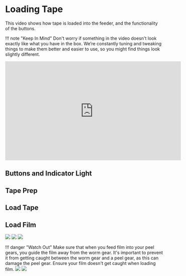 # Loading Tape


This video shows how tape is loaded into the feeder, and the functionality of the buttons.

!!! note "Keep In Mind"
    Don't worry if something in the video doesn't look exactly like what you have in the box. We’re constantly tuning and tweaking things to make them better and easier to use, so you might find things look slightly different.

<iframe width="560" height="315" src="https://www.youtube.com/embed/5qwbSq9e7dI" title="YouTube video player" frameborder="0" allow="accelerometer; autoplay; clipboard-write; encrypted-media; gyroscope; picture-in-picture" allowfullscreen></iframe>

## Buttons and Indicator Light

## Tape Prep

## Load Tape

## Load Film

![](img/film-guide-1.JPG)
![](img/film-guide-2.JPG)
![](img/film-in-gears.JPG)

!!! danger "Watch Out"
    Make sure that when you feed film into your peel gears, you guide the film away from the worm gear. It's important to prevent it from getting caught between the worm gear and a peel gear, as this can damage the peel gear. Ensure your film doesn't get caught when loading film.
    ![](img/film-caught.JPG)
    ![](img/film-free.JPG)
